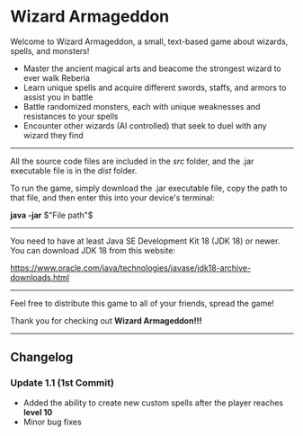 # Wizard Armageddon

Welcome to Wizard Armageddon, a small, text-based game about wizards, spells, and monsters!

- Master the ancient magical arts and beacome the strongest wizard to ever walk Reberia
- Learn unique spells and acquire different swords, staffs, and armors to assist you in battle
- Battle randomized monsters, each with unique weaknesses and resistances to your spells
- Encounter other wizards (AI controlled) that seek to duel with any wizard they find
___________________________________________________________________________________________________________________________________________________________________
All the source code files are included in the $src$ folder, and the .jar executable file is in the $dist$ folder.

To run the game, simply download the .jar executable file, copy the path to that file, and then enter this into your device's terminal:

**java -jar** $"File path"$
___________________________________________________________________________________________________________________________________________________________________
You need to have at least Java SE Development Kit 18 (JDK 18) or newer. You can download JDK 18 from this website:

https://www.oracle.com/java/technologies/javase/jdk18-archive-downloads.html
___________________________________________________________________________________________________________________________________________________________________
Feel free to distribute this game to all of your friends, spread the game!

Thank you for checking out **Wizard Armageddon!!!**
___________________________________________________________________________________________________________________________________________________________________


## Changelog
### Update 1.1 (1st Commit)

- Added the ability to create new custom spells after the player reaches **level 10**
- Minor bug fixes
